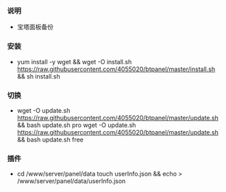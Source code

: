 ### 说明
- 宝塔面板备份

### 安装
- yum install -y wget && wget -O install.sh https://raw.githubusercontent.com/4055020/btpanel/master/install.sh && sh install.sh

### 切换
- wget -O update.sh https://raw.githubusercontent.com/4055020/btpanel/master/update.sh && bash update.sh pro
wget -O update.sh https://raw.githubusercontent.com/4055020/btpanel/master/update.sh && bash update.sh free

### 插件
- cd /www/server/panel/data touch userInfo.json && echo > /www/server/panel/data/userInfo.json
